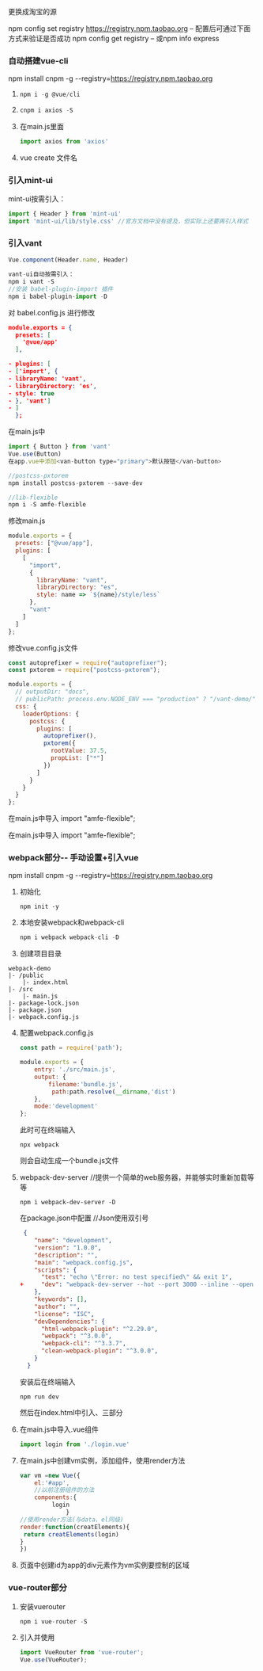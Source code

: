 更换成淘宝的源

npm config set registry https://registry.npm.taobao.org 
– 配置后可通过下面方式来验证是否成功 
npm config get registry 
– 或npm info express

### 自动搭建vue-cli

npm install cnpm -g --registry=https://registry.npm.taobao.org

1. ```js
   npm i -g @vue/cli
   ```

2. ```js
   cnpm i axios -S
   ```

3. 在main.js里面

   ```js
   import axios from 'axios'
   ```

4. vue create 文件名


### 引入mint-ui

mint-ui按需引入：

```js
import { Header } from 'mint-ui'
import 'mint-ui/lib/style.css' //官方文档中没有提及，但实际上还要再引入样式
```

### 引入vant

```js
Vue.component(Header.name, Header)

vant-ui自动按需引入：
npm i vant -S
//安装 babel-plugin-import 插件
npm i babel-plugin-import -D
```

对 babel.config.js 进行修改

```json
module.exports = {
  presets: [
    '@vue/app'
  ],

- plugins: [
- ['import', {
- libraryName: 'vant',
- libraryDirectory: 'es',
- style: true
- }, 'vant']
- ]
  };
```

在main.js中

```js
import { Button } from 'vant'
Vue.use(Button)
在app.vue中添加<van-button type="primary">默认按钮</van-button>

//postcss-pxtorem
npm install postcss-pxtorem --save-dev

//lib-flexible
npm i -S amfe-flexible
```

修改main.js

```js
module.exports = {
  presets: ["@vue/app"],
  plugins: [
    [
      "import",
      {
        libraryName: "vant",
        libraryDirectory: "es",
        style: name => `${name}/style/less`
      },
      "vant"
    ]
  ]
};
```

修改vue.config.js文件

```js
const autoprefixer = require("autoprefixer");
const pxtorem = require("postcss-pxtorem");

module.exports = {
  // outputDir: "docs",
  // publicPath: process.env.NODE_ENV === "production" ? "/vant-demo/" : "/",
  css: {
    loaderOptions: {
      postcss: {
        plugins: [
          autoprefixer(),
          pxtorem({
            rootValue: 37.5,
            propList: ["*"]
          })
        ]
      }
    }
  }
};
```

在main.js中导入 import "amfe-flexible";

在main.js中导入 import "amfe-flexible";



### webpack部分-- 手动设置+引入vue

npm install cnpm -g --registry=https://registry.npm.taobao.org

1. 初始化

   ```
   npm init -y
   ```

2. 本地安装webpack和webpack-cli

   ```javascript
   npm i webpack webpack-cli -D
   ```

3. 创建项目目录

```
webpack-demo
|- /public
    |- index.html
|- /src
    |- main.js
|- package-lock.json
|- package.json
|- webpack.config.js
```

4. 配置webpack.config.js

   ```javascript
   const path = require('path');
   
   module.exports = {
       entry: './src/main.js',
       output: {
           filename:'bundle.js',
     		path:path.resolve(__dirname,'dist')
       },
       mode:'development'
   };
   ```

   此时可在终端输入

   ```
   npx webpack
   ```

   则会自动生成一个bundle.js文件

5. webpack-dev-server //提供一个简单的web服务器，并能够实时重新加载等等

   ```
   npm i webpack-dev-server -D
   ```

   在package.json中配置 //Json使用双引号

   ```json
    {
       "name": "development",
       "version": "1.0.0",
       "description": "",
       "main": "webpack.config.js",
       "scripts": {
         "test": "echo \"Error: no test specified\" && exit 1",
   +     "dev": "webpack-dev-server --hot --port 3000 --inline --open --contentBase public",
       },
       "keywords": [],
       "author": "",
       "license": "ISC",
       "devDependencies": {
         "html-webpack-plugin": "^2.29.0",
         "webpack": "^3.0.0",
         "webpack-cli": "^3.3.7",
         "clean-webpack-plugin": "^3.0.0",
       }
     }
   ```

   安装后在终端输入

   ```
   npm run dev
   ```

    然后在index.html中引入<script src='/bundle.js'>即可进行自动加载

6. 安装html-webpack-plugin和clean-webpack-plugin插件

   ```
   npm i html-webpack-plugin -D
   npm i clean-webpack-plugin -D
   ```

   在webpack.config.js中配置

   ```javascript
   const path = require('path');
   + const HtmlWebpackPlugin = require('html-webpack-plugin');
   + const { CleanWebpackPlugin } = require('clean-webpack-plugin');
   
     module.exports = {
       entry: {
         app: './src/main.js'
       },
   +   plugins: [
   +     new HtmlWebpackPlugin({
   +       template:'./public/index.html',
   +     }),
   +     new CleanWebpackPlugin(),
   +   ],
   +   devServer: {
   +     contentBase: './dist',
   +     port: 8000
   +   },
       output: {
         filename: 'bundle.js',
         path: path.resolve(__dirname, 'dist')
       }
     };
   ```

   此时可以把index.html中的<script src='/bundle.js'>注释掉，因为html-webpack-plugin会在内存中根据指定的模板页面，生成一份内存中的首页，同时自动把打包好的bundle注入到页面底部

7. 创建.css文件，在main.js中配置

   ```
   import './css/index.css'
   ```

   安装style-loader和css-loader

   ```javascript
   npm i style-loader css-loader //从右到左安装
   ```

   在webpack.config.js中配置

   ```javascript
   const path = require('path');
   const HtmlWebpackPlugin = require('html-webpack-plugin');
   const { CleanWebpackPlugin } = require('clean-webpack-plugin');
   
   module.exports = {
       entry: './src/main.js',
       output: {
           filename: 'bundle.js',
           path: path.resolve(__dirname, 'dist'),
       },
       plugins: [
           new HtmlWebpackPlugin({
               template:'./public/index.html',
           }),
           new CleanWebpackPlugin(),
       ],
       devServer: {
           contentBase: './dist',
           port: 8000
       },
   +   module: {
   +       rules: [
   +           {
   +               test: /\.css$/,
   +               use: [
   +                   'style-loader',
   +                   'css-loader'
   +               ]
   +           }       
   +       ]
   +   }
   }
   ```


8. 安装处理url的loader

   ```javascript
   npm i url-loader file-loader -D
   ```

   在webpack.config.js配置

   ```javascript
   const path = require('path');
   const HtmlWebpackPlugin = require('html-webpack-plugin');
   const { CleanWebpackPlugin } = require('clean-webpack-plugin');
   
   module.exports = {
       entry: './src/main.js',
       output: {
           filename: 'bundle.js',
           path: path.resolve(__dirname, 'dist'),
       },
       plugins: [
           new HtmlWebpackPlugin({
               template:'./public/index.html',
           }),
           new CleanWebpackPlugin(),
       ],
       devServer: {
           contentBase: './dist',
           port: 8000
       },
      module: {
          rules: [
              {
                  test: /\.css$/,
                  use: [
                      'style-loader',
                      'css-loader'
                  ]
              }，
   +  {
   +    test: /\.(png|jpg|gif)$/,
   +    loader: 'url-loader'
   +  }
          ]
      }
   }
   ```


9. 安装处理字体的loader（存疑）

10. 安装babel

    ```javascript
    npm install -D babel-loader @babel/core @babel/preset-env webpack
    ```

    配置

    ```
    module: {
      rules: [
        {
          test: /\.m?js$/,
          exclude: /(node_modules|bower_components)/,
          use: {
            loader: 'babel-loader',
            options: {
              presets: ['@babel/preset-env']
            }
          }
        }
      ]
    }
    ```
    
    创建名为 .babelrc的新文件来配置 Babel
    
    ```
    { 
      "presets": ["@babel/preset-env"] 
    }
    ```

### vue部分

1. 安装vue

   ```
   npm i vue -S
   ```

2. 安装vue-loader vue-template-compiler

   ```javascript
   npm i vue-loader vue-template-compiler -D
   ```

3. 新增规则

   ```javascript
   {
   test:/\.vue$/,
   loader:['vue-loader']
   }
   ```

4. 添加插件（经常忘记）

   ```javascript
   // webpack.config.js
   const VueLoaderPlugin = require('vue-loader/lib/plugin')
   
   module.exports = {
     module: {
       rules: [
         // ... 其它规则
         {
           test: /\.vue$/,
           loader: 'vue-loader'
         }
       ]
     },
     plugins: [
       // 请确保引入这个插件！
       new VueLoaderPlugin()
     ]
   }
   ```

5. 在main.js中导入vue模块

   ```javascript
   import Vue from 'vue'
   ```

6. 在src下建立具体组件xx.vue，需包含<template></template>、<script></script>、<style></style>三部分

7. 在main.js中导入.vue组件

   ```javascript
   import login from './login.vue'
   ```

8. 在main.js中创建vm实例，添加组件，使用render方法

   ```javascript
   var vm =new Vue({
       el:'#app',
       //以前注册组件的方法
       components:{
   			login
   				}
   //使用render方法(与data、el同级)
   render:function(creatElements){
   	return creatElements(login)
   }
   })
   ```

9. 页面中创建id为app的div元素作为vm实例要控制的区域

### vue-router部分

1. 安装vuerouter

   ```javascript
   npm i vue-router -S
   ```

2. 引入并使用

   ```javascript
   import VueRouter from 'vue-router';
   Vue.use(VueRouter);
   ```

   
